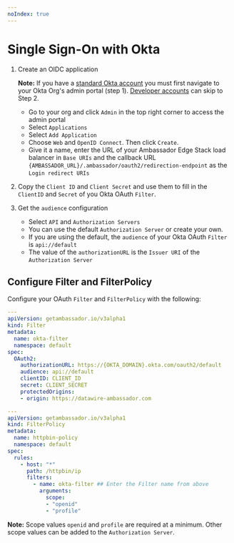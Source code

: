```yaml
---
noIndex: true
---
```


# Single Sign-On with Okta

1.  Create an OIDC application

    **Note:** If you have a [standard Okta account](https://www.okta.com) you must first navigate to your Okta Org's admin portal (step 1). [Developer accounts](https://developer.okta.com) can skip to Step 2.

    * Go to your org and click `Admin` in the top right corner to access the admin portal
    * Select `Applications`
    * Select `Add Application`
    * Choose `Web` and `OpenID Connect`. Then click `Create`.
    * Give it a name, enter the URL of your Ambassador Edge Stack load balancer in `Base URIs` and the callback URL `{AMBASSADOR_URL}/.ambassador/oauth2/redirection-endpoint` as the `Login redirect URIs`
2. Copy the `Client ID` and `Client Secret` and use them to fill in the `ClientID` and `Secret` of you Okta OAuth `Filter`.
3. Get the `audience` configuration
   * Select `API` and `Authorization Servers`
   * You can use the default `Authorization Server` or create your own.
   * If you are using the default, the `audience` of your Okta OAuth `Filter` is `api://default`
   * The value of the `authorizationURL` is the `Issuer URI` of the `Authorization Server`

## Configure Filter and FilterPolicy

Configure your OAuth `Filter` and `FilterPolicy` with the following:

```yaml
---
apiVersion: getambassador.io/v3alpha1
kind: Filter
metadata:
  name: okta-filter
  namespace: default
spec:
  OAuth2:
    authorizationURL: https://{OKTA_DOMAIN}.okta.com/oauth2/default
    audience: api://default
    clientID: CLIENT_ID
    secret: CLIENT_SECRET
    protectedOrigins:
    - origin: https://datawire-ambassador.com
```

```yaml
---
apiVersion: getambassador.io/v3alpha1
kind: FilterPolicy
metadata:
  name: httpbin-policy
  namespace: default
spec:
  rules:
    - host: "*"
      path: /httpbin/ip
      filters:
        - name: okta-filter ## Enter the Filter name from above
          arguments:
            scope:
            - "openid"
            - "profile"
```

**Note:** Scope values `openid` and `profile` are required at a minimum. Other scope values can be added to the `Authorization Server`.
